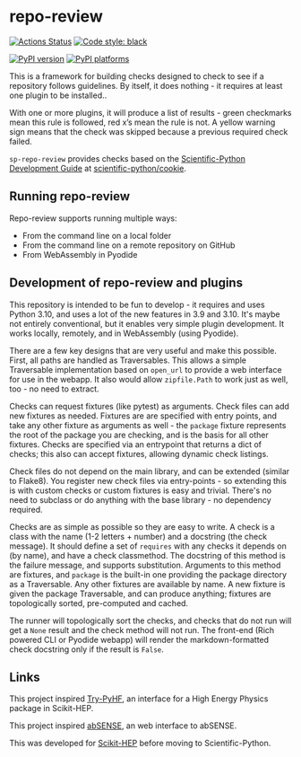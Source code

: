 # repo-review

[![Actions Status][actions-badge]][actions-link]
[![Code style: black][black-badge]][black-link]

[![PyPI version][pypi-version]][pypi-link]
[![PyPI platforms][pypi-platforms]][pypi-link]

<!-- SPHINX-START -->

This is a framework for building checks designed to check to see if a
repository follows guidelines. By itself, it does nothing - it requires at
least one plugin to be installed..

With one or more plugins, it will produce a list of results - green checkmarks
mean this rule is followed, red x’s mean the rule is not. A yellow warning sign
means that the check was skipped because a previous required check failed.

`sp-repo-review` provides checks based on the
[Scientific-Python Development Guide][] at [scientific-python/cookie][].

## Running repo-review

Repo-review supports running multiple ways:

- From the command line on a local folder
- From the command line on a remote repository on GitHub
- From WebAssembly in Pyodide

## Development of repo-review and plugins

This repository is intended to be fun to develop - it requires and uses Python
3.10, and uses a lot of the new features in 3.9 and 3.10. It's maybe not
entirely conventional, but it enables very simple plugin development. It works
locally, remotely, and in WebAssembly (using Pyodide).

There are a few key designs that are very useful and make this possible. First,
all paths are handled as Traversables. This allows a simple Traversable
implementation based on `open_url` to provide a web interface for use in the
webapp. It also would allow `zipfile.Path` to work just as well, too - no need
to extract.

Checks can request fixtures (like pytest) as arguments. Check files can add new
fixtures as needed. Fixtures are are specified with entry points, and take any
other fixture as arguments as well - the `package` fixture represents the root
of the package you are checking, and is the basis for all other fixtures.
Checks are specified via an entrypoint that returns a dict of checks; this also
can accept fixtures, allowing dynamic check listings.

Check files do not depend on the main library, and can be extended (similar to
Flake8). You register new check files via entry-points - so extending this is
with custom checks or custom fixtures is easy and trivial. There's no need to
subclass or do anything with the base library - no dependency required.

Checks are as simple as possible so they are easy to write. A check is a class
with the name (1-2 letters + number) and a docstring (the check message). It
should define a set of `requires` with any checks it depends on (by name), and
have a check classmethod. The docstring of this method is the failure message,
and supports substitution. Arguments to this method are fixtures, and `package`
is the built-in one providing the package directory as a Traversable. Any other
fixtures are available by name. A new fixture is given the package Traversable,
and can produce anything; fixtures are topologically sorted, pre-computed and
cached.

The runner will topologically sort the checks, and checks that do not run will
get a `None` result and the check method will not run. The front-end (Rich
powered CLI or Pyodide webapp) will render the markdown-formatted check
docstring only if the result is `False`.

## Links

This project inspired [Try-PyHF](https://kratsg.github.io/try-pyhf/), an
interface for a High Energy Physics package in Scikit-HEP.

This project inspired [abSENSE](https://princetonuniversity.github.io/abSENSE/), an
web interface to abSENSE.

This was developed for [Scikit-HEP][] before moving to Scientific-Python.

[actions-badge]: https://github.com/scientific-python/repo-review/workflows/CI/badge.svg
[actions-link]: https://github.com/scientific-python/repo-review/actions
[black-badge]: https://img.shields.io/badge/code%20style-black-000000.svg
[black-link]: https://github.com/psf/black
[pypi-link]: https://pypi.org/project/repo-review/
[pypi-platforms]: https://img.shields.io/pypi/pyversions/repo-review
[pypi-version]: https://badge.fury.io/py/repo-review.svg
[scientific-python development guide]: https://learn.scientific-python.org/development
[scientific-python/cookie]: https://github.com/scientific-python/cookie
[scikit-hep]: https://scikit-hep.org
